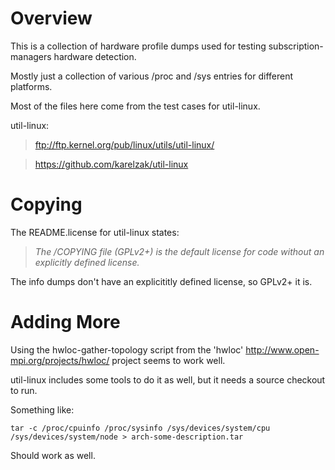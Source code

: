 Overview
========

This is a collection of hardware profile dumps used for
testing subscription-managers hardware detection.

Mostly just a collection of various /proc and /sys
entries for different platforms.

Most of the files here come from the test cases for
util-linux.

util-linux:

>  <ftp://ftp.kernel.org/pub/linux/utils/util-linux/>

>  <https://github.com/karelzak/util-linux>


Copying
=======

The README.license for util-linux states:

> _The /COPYING file (GPLv2+) is the default license for code without an explicitly defined license._

The info dumps don't have an explicititly defined license, so GPLv2+
it is.



Adding More
===========

Using the hwloc-gather-topology script from the 'hwloc'
<http://www.open-mpi.org/projects/hwloc/> project seems
to work well.

util-linux includes some tools to do it as well, but
it needs a source checkout to run. 

Something like:

```
tar -c /proc/cpuinfo /proc/sysinfo /sys/devices/system/cpu /sys/devices/system/node > arch-some-description.tar
```

Should work as well.
